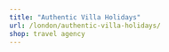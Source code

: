 ```yaml
---
title: "Authentic Villa Holidays"
url: /london/authentic-villa-holidays/
shop: travel agency
---
```

